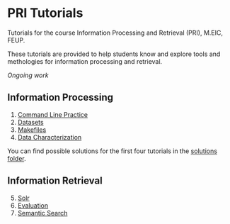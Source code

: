 # PRI Tutorials

Tutorials for the course Information Processing and Retrieval (PRI), M.EIC, FEUP.

These tutorials are provided to help students know and explore tools and methologies for information processing and retrieval.

_Ongoing work_

## Information Processing

  1. [Command Line Practice](01-command-line)
  2. [Datasets](02-datasets)
  3. [Makefiles](03-makefiles)
  4. [Data Characterization](04-data-characterization)

You can find possible solutions for the first four tutorials in the [solutions folder](solutions).

## Information Retrieval

  5. [Solr](05-solr)
  6. [Evaluation](06-evaluation)
  7. [Semantic Search](07-semantic-search)

